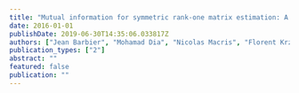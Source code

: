 ```yaml
---
title: "Mutual information for symmetric rank-one matrix estimation: A proof of the replica formula"
date: 2016-01-01
publishDate: 2019-06-30T14:35:06.033817Z
authors: ["Jean Barbier", "Mohamad Dia", "Nicolas Macris", "Florent Krzakala", "Thibault Lesieur", "Lenka Zdeborova"]
publication_types: ["2"]
abstract: ""
featured: false
publication: ""
---
```


